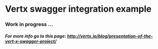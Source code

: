 # Vertx swagger integration example

### Work in progress ...

##### For more info go to this page: http://vertx.io/blog/presentation-of-the-vert-x-swagger-project/